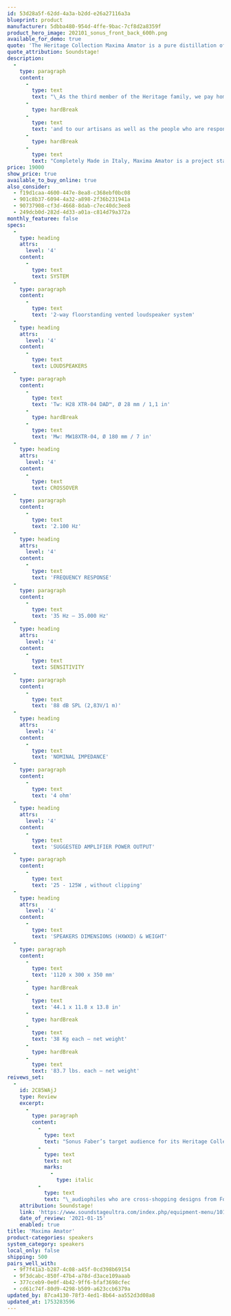 ```yaml
---
id: 53d28a5f-62dd-4a3a-b2dd-e26a27116a3a
blueprint: product
manufacturer: 5dbba480-954d-4ffe-9bac-7cf8d2a8359f
product_hero_image: 202101_sonus_front_back_600h.png
available_for_demo: true
quote: 'The Heritage Collection Maxima Amator is a pure distillation of what Sonus Faber is all about: beautiful objects that re-create beautiful music.'
quote_attribution: Soundstage!
description:
  -
    type: paragraph
    content:
      -
        type: text
        text: "\_As the third member of the Heritage family, we pay homage to our Italian roots"
      -
        type: hardBreak
      -
        type: text
        text: 'and to our artisans as well as the people who are responsible for developing Sonus Faber products.'
      -
        type: hardBreak
      -
        type: text
        text: "Completely Made in Italy, Maxima Amator is a project started many years ago and abandoned because considered impossible. Today, we achieve that dream: a two-way floor stander concept applied to a solid wood cabinet.\_\_"
price: 19000
show_price: true
available_to_buy_online: true
also_consider:
  - f19d1caa-4600-447e-8ea8-c368ebf0bc08
  - 901c8b37-6094-4a32-a898-2f36b231941a
  - 90737908-cf3d-4668-8dab-c7ec40dc3ee8
  - 249dcb0d-282d-4d33-a01a-c814d79a372a
monthly_featuree: false
specs:
  -
    type: heading
    attrs:
      level: '4'
    content:
      -
        type: text
        text: SYSTEM
  -
    type: paragraph
    content:
      -
        type: text
        text: '2-way floorstanding vented loudspeaker system'
  -
    type: heading
    attrs:
      level: '4'
    content:
      -
        type: text
        text: LOUDSPEAKERS
  -
    type: paragraph
    content:
      -
        type: text
        text: 'Tw: H28 XTR-04 DAD™, Ø 28 mm / 1,1 in'
      -
        type: hardBreak
      -
        type: text
        text: 'Mw: MW18XTR-04, Ø 180 mm / 7 in'
  -
    type: heading
    attrs:
      level: '4'
    content:
      -
        type: text
        text: CROSSOVER
  -
    type: paragraph
    content:
      -
        type: text
        text: '2.100 Hz'
  -
    type: heading
    attrs:
      level: '4'
    content:
      -
        type: text
        text: 'FREQUENCY RESPONSE'
  -
    type: paragraph
    content:
      -
        type: text
        text: '35 Hz – 35.000 Hz'
  -
    type: heading
    attrs:
      level: '4'
    content:
      -
        type: text
        text: SENSITIVITY
  -
    type: paragraph
    content:
      -
        type: text
        text: '88 dB SPL (2,83V/1 m)'
  -
    type: heading
    attrs:
      level: '4'
    content:
      -
        type: text
        text: 'NOMINAL IMPEDANCE'
  -
    type: paragraph
    content:
      -
        type: text
        text: '4 ohm'
  -
    type: heading
    attrs:
      level: '4'
    content:
      -
        type: text
        text: 'SUGGESTED AMPLIFIER POWER OUTPUT'
  -
    type: paragraph
    content:
      -
        type: text
        text: '25 - 125W , without clipping'
  -
    type: heading
    attrs:
      level: '4'
    content:
      -
        type: text
        text: 'SPEAKERS DIMENSIONS (HXWXD) & WEIGHT'
  -
    type: paragraph
    content:
      -
        type: text
        text: '1120 x 300 x 350 mm'
      -
        type: hardBreak
      -
        type: text
        text: '44.1 x 11.8 x 13.8 in'
      -
        type: hardBreak
      -
        type: text
        text: '38 Kg each – net weight'
      -
        type: hardBreak
      -
        type: text
        text: '83.7 lbs. each – net weight'
reivews_set:
  -
    id: 2C85WAjJ
    type: Review
    excerpt:
      -
        type: paragraph
        content:
          -
            type: text
            text: "Sonus Faber’s target audience for its Heritage Collection, and for the Maxima Amator in particular, is\_"
          -
            type: text
            text: not
            marks:
              -
                type: italic
          -
            type: text
            text: "\_audiophiles who are cross-shopping designs from Focal, Magico, and/or Wilson Audio Specialties. This is an artisanal loudspeaker. The marriage of so many materials—solid walnut, leather, brass, marble—into such an evocative form gives the Sonus Faber a presence and a gravitas that are difficult to describe. It’s also a very good loudspeaker, with admirable output down to 35Hz, and a commendably linear, uncolored mid band.\_\_"
    attribution: Soundstage!
    link: 'https://www.soundstageultra.com/index.php/equipment-menu/1012#most-read-equipment-reviews'
    date_of_review: '2021-01-15'
    enabled: true
title: 'Maxima Amator'
product-categories: speakers
system_category: speakers
local_only: false
shipping: 500
pairs_well_with:
  - 9f7f41a3-b287-4c08-a45f-0cd398b69154
  - 9f3dcabc-850f-47b4-a78d-d3ace109aaab
  - 377cceb9-0e0f-4b42-9ff6-bfaf3698cfec
  - cd61c74f-80d9-4298-b509-a623ccb6379a
updated_by: 87ca4130-78f3-4ed1-8b64-aa552d3d08a8
updated_at: 1753283596
---
```

